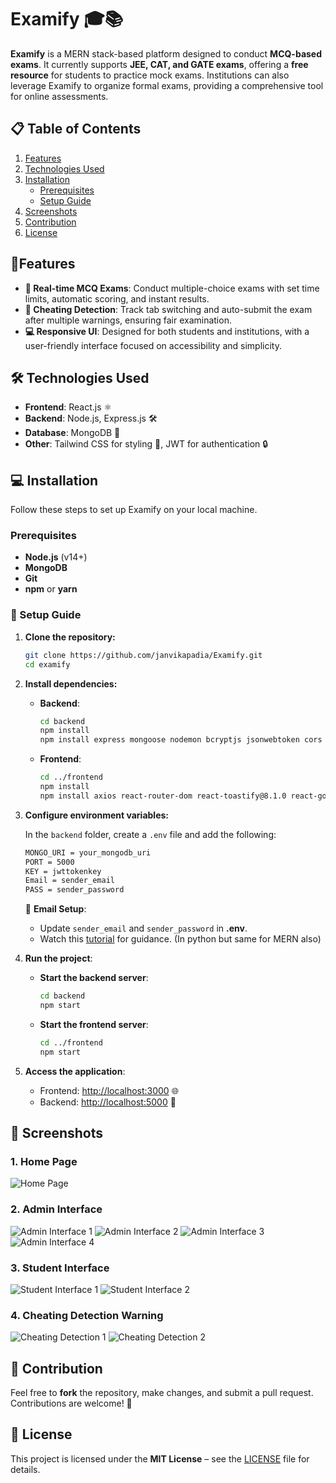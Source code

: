 
# Examify 🎓📚

**Examify** is a MERN stack-based platform designed to conduct **MCQ-based exams**. It currently supports **JEE, CAT, and GATE exams**, offering a **free resource** for students to practice mock exams. Institutions can also leverage Examify to organize formal exams, providing a comprehensive tool for online assessments.

## 📋 Table of Contents
1. [Features](#🚀Features)
2. [Technologies Used](#technologies-used)
3. [Installation](#installation)
   - [Prerequisites](#prerequisites)
   - [Setup Guide](#setup-guide)
4. [Screenshots](#screenshots)
5. [Contribution](#contribution)
6. [License](#license)

## 🚀Features

- **📅 Real-time MCQ Exams**: Conduct multiple-choice exams with set time limits, automatic scoring, and instant results.
- **🚨 Cheating Detection**: Track tab switching and auto-submit the exam after multiple warnings, ensuring fair examination.
- **💻 Responsive UI**: Designed for both students and institutions, with a user-friendly interface focused on accessibility and simplicity.

## 🛠️ Technologies Used

- **Frontend**: React.js ⚛️
- **Backend**: Node.js, Express.js 🛠️
- **Database**: MongoDB 🍃
- **Other**: Tailwind CSS for styling 🎨, JWT for authentication 🔒

## 💻 Installation

Follow these steps to set up Examify on your local machine.

### Prerequisites

- **Node.js** (v14+)
- **MongoDB**
- **Git**
- **npm** or **yarn**

### 🚧 Setup Guide

1. **Clone the repository:**
   ```bash
   git clone https://github.com/janvikapadia/Examify.git
   cd examify
   ```

2. **Install dependencies:**


   - **Backend**:
     ```bash
     cd backend
     npm install
     npm install express mongoose nodemon bcryptjs jsonwebtoken cors dotenv cookie-parser axios
     ```

   - **Frontend**:
     ```bash
     cd ../frontend
     npm install
     npm install axios react-router-dom react-toastify@8.1.0 react-google-recaptcha
     ```

3. **Configure environment variables:**


   In the `backend` folder, create a `.env` file and add the following:
   ```bash
   MONGO_URI = your_mongodb_uri
   PORT = 5000
   KEY = jwttokenkey
   Email = sender_email
   PASS = sender_password
   ```

   📨 **Email Setup**:
    - Update `sender_email` and `sender_password` in **.env**.
    - Watch this [tutorial](https://youtube.com/shorts/n9Ooxum-iUo?si=uwrhEo26S_Qj9zsC) for guidance. (In python but same for MERN also)

4. **Run the project**:

   - **Start the backend server**:
     ```bash
     cd backend
     npm start
     ```

   - **Start the frontend server**:
     ```bash
     cd ../frontend
     npm start
     ```

5. **Access the application**:

   - Frontend: [http://localhost:3000](http://localhost:3000) 🌐
   - Backend: [http://localhost:5000](http://localhost:5000) 🚀

## 📸 Screenshots

### 1. Home Page
![Home Page](./screenshots/homepage.png)

### 2. Admin Interface
![Admin Interface 1](./screenshots/admininterface1.png)
![Admin Interface 2](./screenshots/admininterface2.png)
![Admin Interface 3](./screenshots/admininterface3.png)
![Admin Interface 4](./screenshots/admininterface4.png)

### 3. Student Interface
![Student Interface 1](./screenshots/studentinterface1.png)
![Student Interface 2](./screenshots/studentinterface2.png)

### 4. Cheating Detection Warning
![Cheating Detection 1](./screenshots/detection1.png)
![Cheating Detection 2](./screenshots/detection2.png)

## 🤝 Contribution

Feel free to **fork** the repository, make changes, and submit a pull request. Contributions are welcome! 🌟

## 📄 License

This project is licensed under the **MIT License** – see the [LICENSE](LICENSE) file for details.
